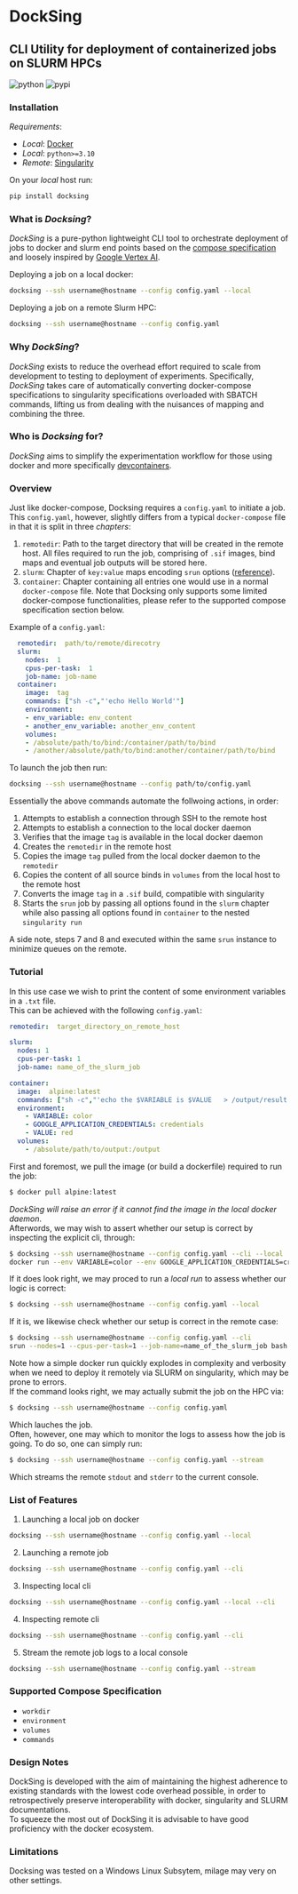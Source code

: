 # DockSing
## CLI Utility for deployment of containerized jobs on SLURM HPCs 
![python](https://img.shields.io/badge/python->=3.10-blue)
![pypi](https://img.shields.io/badge/pypi-0.2.25-blue)

### Installation
_Requirements_: 
* _Local_: [Docker](https://www.docker.com/products/docker-desktop/)
* _Local_: `python>=3.10`
* _Remote_: [Singularity](https://docs.sylabs.io/guides/2.6/user-guide/index.html)

On your _local_ host run:
```bash
pip install docksing
```
### What is _Docksing_?
_DockSing_ is a pure-python lightweight CLI tool to orchestrate deployment of jobs to docker and slurm end points based on the [compose specification](https://compose-spec.io/) and loosely inspired by [Google Vertex AI](https://cloud.google.com/vertex-ai/docs).

Deploying a job on a local docker:
```bash
docksing --ssh username@hostname --config config.yaml --local
```

Deploying a job on a remote Slurm HPC:
```bash
docksing --ssh username@hostname --config config.yaml 
```
### Why _DockSing_?
_DockSing_ exists to reduce the overhead effort required to scale from development to testing to deployment of experiments.
Specifically, _DockSing_ takes care of automatically converting docker-compose specifications to singularity specifications overloaded with SBATCH commands, lifting us from dealing with the nuisances of mapping and combining the three.

### Who is _Docksing_ for?
_DockSing_ aims to simplify the experimentation workflow for those using docker and more specifically [devcontainers](https://code.visualstudio.com/docs/devcontainers/containers). 


### Overview
Just like docker-compose, Docksing requires a `config.yaml` to initiate a job.  
This `config.yaml`, however, slightly differs from a typical `docker-compose` file in that it is split in three _chapters_: 
1. `remotedir`: Path to the target directory that will be created in the remote host. All files required to run the job, comprising of `.sif` images, bind maps and eventual job outputs will be stored here. 
2. `slurm`: Chapter of `key:value` maps encoding `srun` options ([reference](https://slurm.schedmd.com/srun.html)).
3. `container`: Chapter containing all entries one would use in a normal `docker-compose` file. Note that Docksing only supports some limited docker-compose functionalities, please refer to the supported compose specification section below.

Example of a `config.yaml`:
```yml
  remotedir:  path/to/remote/direcotry
  slurm:
    nodes:  1
    cpus-per-task:  1
    job-name: job-name
  container:
    image:  tag
    commands: ["sh -c","'echo Hello World'"]
    environment:
    - env_variable: env_content
    - another_env_variable: another_env_content  
    volumes:
    - /absolute/path/to/bind:/container/path/to/bind
    - /another/absolute/path/to/bind:another/container/path/to/bind
```

To launch the job then run:
```bash
docksing --ssh username@hostname --config path/to/config.yaml 
```
Essentially the above commands automate the follwoing actions, in order:
1.  Attempts to establish a connection through SSH to the remote host
2.  Attempts to establish a connection to the local docker daemon
3.  Verifies that the image `tag` is available in the local docker daemon 
4.  Creates the `remotedir` in the remote host
5.  Copies the image `tag` pulled from the local docker daemon to the `remotedir`
6.  Copies the content of all source binds in `volumes` from the local host to the remote host
7.  Converts the image `tag` in a `.sif` build, compatible with singularity  
8.  Starts the `srun` job by passing all options found in the `slurm` chapter while also passing all options found in `container` to the nested `singularity run` 

A side note, steps 7 and 8 and executed within the same `srun` instance to minimize queues on the remote.



### Tutorial
In this use case we wish to print the content of some environment variables in a `.txt` file.   
This can be achieved with the following `config.yaml`:
```yml
remotedir:  target_directory_on_remote_host

slurm:
  nodes: 1
  cpus-per-task: 1
  job-name: name_of_the_slurm_job

container:
  image:  alpine:latest
  commands: ["sh -c","'echo the $VARIABLE is $VALUE   > /output/result.txt'"]
  environment:
    - VARIABLE: color
    - GOOGLE_APPLICATION_CREDENTIALS: credentials
    - VALUE: red
  volumes:
    - /absolute/path/to/output:/output

```
First and foremost, we pull the image (or build a dockerfile) required to run the job:
```bash
$ docker pull alpine:latest
```
_DockSing will raise an error if it cannot find the image in the local docker daemon_.  
Afterwords, we may wish to assert whether our setup is correct by inspecting the explicit cli, through:
```bash
$ docksing --ssh username@hostname --config config.yaml --cli --local  
docker run --env VARIABLE=color --env GOOGLE_APPLICATION_CREDENTIALS=credentials --env VALUE=red --volume /absolute/path/to/output:/output alpine:latest sh -c 'echo the $VARIABLE is $VALUE   > /output/result.txt'
```

If it does look right, we may proced to run a _local run_ to assess whether our logic is correct:
```bash
$ docksing --ssh username@hostname --config config.yaml --local
```
If it is, we likewise check whether our setup is correct in the remote case:
```bash
$ docksing --ssh username@hostname --config config.yaml --cli 
srun --nodes=1 --cpus-per-task=1 --job-name=name_of_the_slurm_job bash -c "singularity build target_directory_on_remote_host/91ef0af61f39.sif docker-archive://target_directory_on_remote_host/91ef0af61f39.tar && singularity run --env VARIABLE=color --env GOOGLE_APPLICATION_CREDENTIALS=credentials --env VALUE=red --bind target_directory_on_remote_host/output:/output target_directory_on_remote_host/91ef0af61f39.sif sh -c 'echo the $VARIABLE is $VALUE   > /output/result.txt'"
```
Note how a simple docker run quickly explodes in complexity and verbosity when we need to deploy it remotely via SLURM on singularity, which may be prone to errors.  
If the command looks right, we may actually submit the job on the HPC via:
```bash
$ docksing --ssh username@hostname --config config.yaml 
```
Which lauches the job.  
Often, however, one may which to monitor the logs to assess how the job is going.
To do so, one can simply run:
```bash
$ docksing --ssh username@hostname --config config.yaml --stream 
```
Which streams the remote `stdout` and `stderr` to the current console.


### List of Features
1. Launching a local job on docker
```bash
docksing --ssh username@hostname --config config.yaml --local 
```
2. Launching a remote job
```bash
docksing --ssh username@hostname --config config.yaml --cli
```
3. Inspecting local cli
```bash
docksing --ssh username@hostname --config config.yaml --local --cli
```
4. Inspecting remote cli
```bash
docksing --ssh username@hostname --config config.yaml --cli
```
5. Stream the remote job logs to a local console
```bash
docksing --ssh username@hostname --config config.yaml --stream
```

### Supported Compose Specification
- `workdir`
- `environment`
- `volumes`
- `commands`

### Design Notes
DockSing is developed with the aim of maintaining the highest adherence to existing standards with the lowest code overhead possible, in order to retrospectively preserve interoperability with docker, singularity and SLURM documentations.  
To squeeze the most out of DockSing it is advisable to have good proficiency with the docker ecosystem.

### Limitations
Docksing was tested on a Windows Linux Subsytem, milage may very on other settings.


